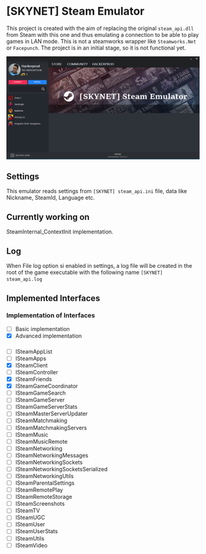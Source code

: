  # [SKYNET] Steam Emulator
This project is created with the aim of replacing the original `steam_api.dll` from Steam with this one and thus emulating a connection to be able to play games in LAN mode.
This is not a steamworks wrapper like `Steamworks.Net` or `Facepunch`.
The project is in an initial stage, so it is not functional yet.

![Screenshot](Capture.png)

## Settings
This emulator reads settings from `[SKYNET] steam_api.ini` file, data like Nickname, SteamId, Language etc.

## Currently working on
SteamInternal_ContextInit implementation.

## Log
When File log option si enabled in settings, a log file will be created in the root of the game executable with the following name `[SKYNET] steam_api.log`

## Implemented Interfaces
### Implementation of Interfaces
- [ ] Basic implementation
- [x] Advanced implementation
###
- [ ] ISteamAppList		
- [ ] ISteamApps
- [x] ISteamClient		
- [ ] ISteamController
- [x] ISteamFriends		
- [x] ISteamGameCoordinator
- [ ] ISteamGameSearch		
- [ ] ISteamGameServer
- [ ] ISteamGameServerStats	
- [ ] ISteamMasterServerUpdater
- [ ] ISteamMatchmaking		
- [ ] ISteamMatchmakingServers
- [ ] ISteamMusic		
- [ ] ISteamMusicRemote
- [ ] ISteamNetworking		
- [ ] ISteamNetworkingMessages
- [ ] ISteamNetworkingSockets	
- [ ] ISteamNetworkingSocketsSerialized
- [ ] ISteamNetworkingUtils	
- [ ] ISteamParentalSettings
- [ ] ISteamRemotePlay		
- [ ] ISteamRemoteStorage
- [ ] ISteamScreenshots		
- [ ] ISteamTV
- [ ] ISteamUGC			
- [ ] ISteamUser
- [ ] ISteamUserStats		
- [ ] ISteamUtils
- [ ] ISteamVideo			
